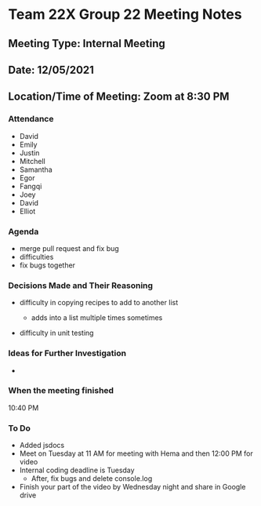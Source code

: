 # Team 22X Group 22 Meeting Notes

## Meeting Type: Internal Meeting

## Date: 12/05/2021

## Location/Time of Meeting: Zoom at 8:30 PM

### Attendance

- David
- Emily
- Justin
- Mitchell
- Samantha
- Egor
- Fangqi
- Joey
- David
- Elliot

### Agenda

- merge pull request and fix bug
- difficulties
- fix bugs together

### Decisions Made and Their Reasoning

- difficulty in copying recipes to add to another list
  - adds into a list multiple times sometimes

- difficulty in unit testing


### Ideas for Further Investigation

- 

### When the meeting finished

10:40 PM

### To Do

- Added jsdocs
- Meet on Tuesday at 11 AM for meeting with Hema and then 12:00 PM for video
- Internal coding deadline is Tuesday
  - After, fix bugs and delete console.log
- Finish your part of the video by Wednesday night and share in Google drive
